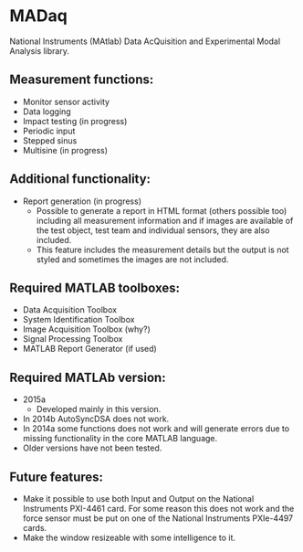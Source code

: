 # MADaq

National Instruments (MAtlab) Data AcQuisition and Experimental Modal Analysis library.

## Measurement functions:
- Monitor sensor activity
- Data logging
- Impact testing (in progress)
- Periodic input
- Stepped sinus
- Multisine (in progress)

## Additional functionality:
- Report generation (in progress)
  - Possible to generate a report in HTML format (others possible too) including all measurement information and if images are available of the test object, test team and individual sensors, they are also included.
  - This feature includes the measurement details but the output is not styled and sometimes the images are not included.

## Required MATLAB toolboxes:
- Data Acquisition Toolbox
- System Identification Toolbox
- Image Acquisition Toolbox (why?)
- Signal Processing Toolbox
- MATLAB Report Generator (if used)

## Required MATLAb version:
- 2015a
  - Developed mainly in this version.
- In 2014b AutoSyncDSA does not work.
- In 2014a some functions does not work and will generate errors due to missing functionality in the core MATLAB language.
- Older versions have not been tested.

## Future features:
- Make it possible to use both Input and Output on the National Instruments PXI-4461 card. For some reason this does not work and the force sensor must be put on one of the National Instruments PXIe-4497 cards.
- Make the window resizeable with some intelligence to it.